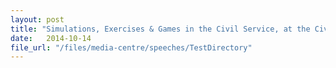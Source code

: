 ```yaml
---
layout: post
title: "Simulations, Exercises & Games in the Civil Service, at the Civil Service College's Games Exchange, 14 Oct 2014, Singapore"
date:   2014-10-14
file_url: "/files/media-centre/speeches/TestDirectory"
---
```

 
